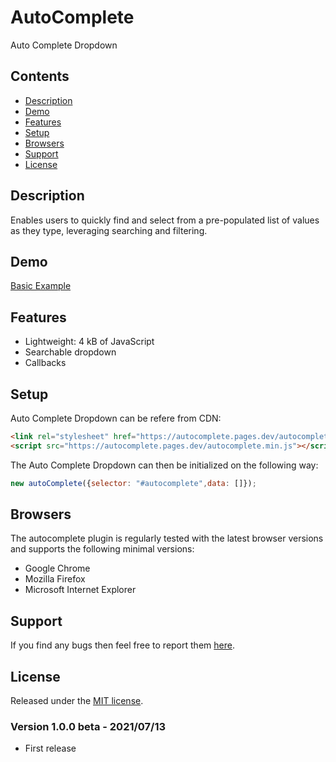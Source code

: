 # AutoComplete
Auto Complete Dropdown

## Contents

- [Description](#description)
- [Demo](#demo)
- [Features](#features)
- [Setup](#setup)
- [Browsers](#browsers)
- [Support](#support)
- [License](#license)

## Description

Enables users to quickly find and select from a pre-populated list of values as they type, leveraging searching and filtering.

## Demo

<a href="https://codepen.io/techaravi/full/dyWpepr">Basic Example</a>

## Features

* Lightweight: 4 kB of JavaScript
* Searchable dropdown
* Callbacks

## Setup

Auto Complete Dropdown can be refere from CDN:

```html
<link rel="stylesheet" href="https://autocomplete.pages.dev/autocomplete.min.css">
<script src="https://autocomplete.pages.dev/autocomplete.min.js"></script>
```

The Auto Complete Dropdown can then be initialized on the following way:

```js
new autoComplete({selector: "#autocomplete",data: []});
```

## Browsers

The autocomplete plugin is regularly tested with the latest browser versions and
supports the following minimal versions:

- Google Chrome
- Mozilla Firefox
- Microsoft Internet Explorer

## Support
If you find any bugs then feel free to report them <a href="https://github.com/techaravi/AutoComplete/issues">here</a>.

## License

Released under the [MIT license](https://opensource.org/licenses/MIT).


### Version 1.0.0 beta - 2021/07/13

* First release
